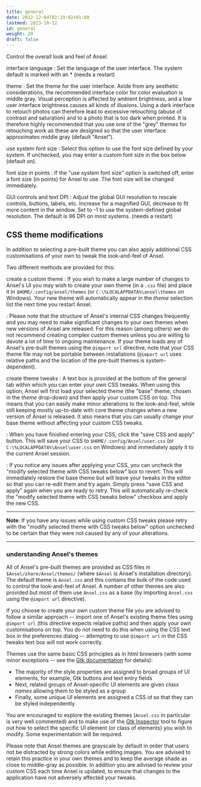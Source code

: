 ```yaml
---
title: general
date: 2022-12-04T02:19:02+01:00
lastmod: 2023-10-12
id: general
weight: 20
draft: false
---
```


Control the overall look and feel of Ansel.

interface language
: Set the language of the user interface. The system default is marked with an * (needs a restart)

theme
: Set the theme for the user interface. Aside from any aesthetic considerations, the recommended interface color for color evaluation is middle gray. Visual perception is affected by ambient brightness, and a low user interface brightness causes all kinds of illusions. Using a dark interface to retouch photos can therefore lead to excessive retouching (abuse of contrast and saturation) and to a photo that is too dark when printed. It is therefore highly recommended that you use one of the "grey" themes for retouching work as these are designed so that the user interface approximates middle gray (default "Ansel").

use system font size
: Select this option to use the font size defined by your system. If unchecked, you may enter a custom font size in the box below (default on).

font size in points
: If the "use system font size" option is switched off, enter a font size (in points) for Ansel to use. The font size will be changed immediately.

GUI controls and text DPI
: Adjust the global GUI resolution to rescale controls, buttons, labels, etc. Increase for a magnified GUI, decrease to fit more content in the window. Set to -1 to use the system-defined global resolution. The default is 96 DPI on most systems. (needs a restart)

## CSS theme modifications

In addition to selecting a pre-built theme you can also apply additional CSS customisations of your own to tweak the look-and-feel of Ansel.

Two different methods are provided for this:

create a custom theme
: If you wish to make a large number of changes to Ansel's UI you may wish to create your own theme (in a `.css` file) and place it in `$HOME/.config/ansel/themes` (or `C:\%LOCALAPPDATA%\ansel\themes` on Windows). Your new theme will automatically appear in the _theme_ selection list the next time you restart Ansel.

: Please note that the structure of Ansel's internal CSS changes frequently and you may need to make significant changes to your own themes when new versions of Ansel are released. For this reason (among others) we do not recommend creating complex custom themes unless you are willing to devote a lot of time to ongoing maintenance. If your theme loads any of Ansel's pre-built themes using the `@import url` directive, note that your CSS theme file may not be portable between installations (`@import url` uses relative paths and the location of the pre-built themes is system-dependent).

create theme tweaks
: A text box is provided at the bottom of the general tab within which you can enter your own CSS tweaks. When using this option, Ansel will first load your selected theme (the "base" theme, chosen in the _theme_ drop-down) and then apply your custom CSS on top. This means that you can easily make minor alterations to the look-and-feel, while still keeping mostly up-to-date with core theme changes when a new version of Ansel is released. It also means that you can usually change your base theme without affecting your custom CSS tweaks.

: When you have finished entering your CSS, click the "save CSS and apply" button. This will save your CSS to `$HOME/.config/Ansel/user.css` (or `C:\%LOCALAPPDATA%\Ansel\user.css` on Windows) and immediately apply it to the current Ansel session.

: If you notice any issues after applying your CSS, you can uncheck the "modify selected theme with CSS tweaks below" box to revert. This will immediately restore the base theme but will leave your tweaks in the editor so that you can re-edit them and try again. Simply press "save CSS and apply" again when you are ready to retry. This will automatically re-check the "modify selected theme with CSS tweaks below" checkbox and apply the new CSS.

---

**Note**: If you have any issues while using custom CSS tweaks please retry with the "modify selected theme with CSS tweaks below" option unchecked to be certain that they were not caused by any of your alterations.

---

### understanding Ansel's themes

All of Ansel's pre-built themes are provided as CSS files in `$Ansel/share/Ansel/themes/` (where `$Ansel` is Ansel's installation directory). The default theme is `Ansel.css` and this contains the bulk of the code used to control the look-and-feel of Ansel. A number of other themes are also provided but most of them use `Ansel.css` as a base (by importing `Ansel.css` using the `@import url` directive).

If you choose to create your own custom theme file you are advised to follow a similar approach -- import one of Ansel's existing theme files using `@import url` (this directive expects relative paths) and then apply your own customisations on top. You do not need to do this when using the CSS text box in the preferences dialog -- attempting to use `@import url` in the CSS tweaks text box will not work correctly.

Themes use the same basic CSS principles as in html browsers (with some minor exceptions -- see the [Gtk documentation](https://developer-old.gnome.org/gtk3/stable/chap-css-overview.html) for details):

- The majority of the style properties are assigned to broad groups of UI elements, for example, Gtk buttons and text entry fields
- Next, related groups of Ansel-specific UI elements are given _class names_ allowing them to be styled as a group
- Finally, some unique UI elements are assigned a CSS _id_ so that they can be styled independently

You are encouraged to explore the existing themes (`Ansel.css` in particular is very well commented) and to make use of the [Gtk Inspector](https://wiki.gnome.org/Projects/GTK/Inspector) tool to figure out how to select the specific UI element (or class of elements) you wish to modify. Some experimentation will be required.

Please note that Ansel themes are grayscale by default in order that users not be distracted by strong colors while editing images. You are advised to retain this practice in your own themes and to keep the average shade as close to middle-gray as possible. In addition you are advised to review your custom CSS each time Ansel is updated, to ensure that changes to the application have not adversely affected your tweaks.

